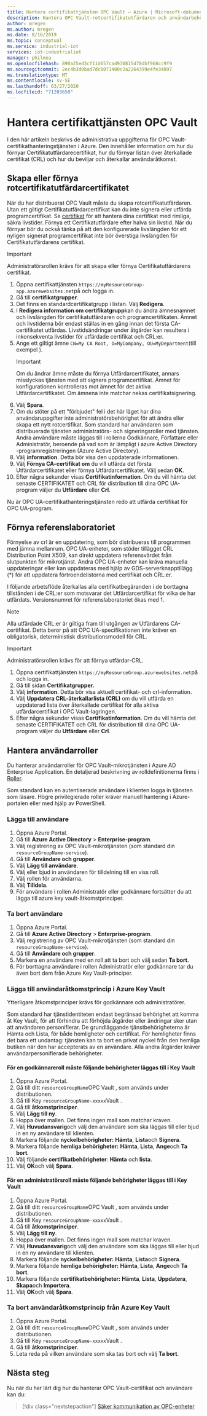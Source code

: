 ```yaml
---
title: Hantera certifikattjänsten OPC Vault – Azure | Microsoft-dokument
description: Hantera OPC Vault-rotcertifikatutfärdaren och användarbehörigheter.
author: mregen
ms.author: mregen
ms.date: 8/16/2019
ms.topic: conceptual
ms.service: industrial-iot
services: iot-industrialiot
manager: philmea
ms.openlocfilehash: 890a25ed2cf11d657cad930815d78dbf968cc9f9
ms.sourcegitcommit: 2ec4b3d0bad7dc0071400c2a2264399e4fe34897
ms.translationtype: MT
ms.contentlocale: sv-SE
ms.lasthandoff: 03/27/2020
ms.locfileid: "71203650"
---
```

# <a name="manage-the-opc-vault-certificate-service"></a>Hantera certifikattjänsten OPC Vault

I den här artikeln beskrivs de administrativa uppgifterna för OPC Vault-certifikathanteringstjänsten i Azure. Den innehåller information om hur du förnyar Certifikatutfärdarecertifikat, hur du förnyar listan över återkallade certifikat (CRL) och hur du beviljar och återkallar användaråtkomst.

## <a name="create-or-renew-the-root-ca-certificate"></a>Skapa eller förnya rotcertifikatutfärdarcertifikatet

När du har distribuerat OPC Vault måste du skapa rotcertifikatutfärdaren. Utan ett giltigt Certifikatutfärdarcertifikat kan du inte signera eller utfärda programcertifikat. Se [certifikat](howto-opc-vault-secure-ca.md#certificates) för att hantera dina certifikat med rimliga, säkra livstider. Förnya ett Certifikatutfärdare efter halva sin livstid. När du förnyar bör du också tänka på att den konfigurerade livslängden för ett nyligen signerat programcertifikat inte bör överstiga livslängden för Certifikatutfärdarens certifikat.
> [!IMPORTANT]
> Administratörsrollen krävs för att skapa eller förnya Certifikatutfärdarens certifikat.

1. Öppna certifikattjänsten `https://myResourceGroup-app.azurewebsites.net`på och logga in.
2. Gå till **certifikatgrupper**.
3. Det finns en standardcertifikatgrupp i listan. Välj **Redigera**.
4. I **Redigera information om certifikatgrupp**kan du ändra ämnesnamnet och livslängden för certifikatutfärdaren och programcertifikaten. Ämnet och livstiderna bör endast ställas in en gång innan det första CA-certifikatet utfärdas. Livstidsändringar under åtgärder kan resultera i inkonsekventa livstider för utfärdade certifikat och CRL:er.
5. Ange ett giltigt ämne `CN=My CA Root, O=MyCompany, OU=MyDepartment`(till exempel ).<br>
   > [!IMPORTANT]
   > Om du ändrar ämne måste du förnya Utfärdarcertifikatet, annars misslyckas tjänsten med att signera programcertifikat. Ämnet för konfigurationen kontrolleras mot ämnet för det aktiva Utfärdarcertifikatet. Om ämnena inte matchar nekas certifikatsignering.
6. Välj **Spara**.
7. Om du stöter på ett "förbjudet" fel i det här läget har dina användaruppgifter inte administratörsbehörighet för att ändra eller skapa ett nytt rotcertifikat. Som standard har användaren som distribuerade tjänsten administratörs- och signeringsroller med tjänsten. Andra användare måste läggas till i rollerna Godkännare, Författare eller Administratör, beroende på vad som är lämpligt i azure Active Directory -programregistreringen (Azure Active Directory).
8. Välj **information**. Detta bör visa den uppdaterade informationen.
9. Välj **Förnya CA-certifikat om** du vill utfärda det första Utfärdarcertifikatet eller förnya Utfärdarcertifikatet. Välj sedan **OK**.
10. Efter några sekunder visas **Certifikatinformation**. Om du vill hämta det senaste CERTIFIKATET och CRL för distribution till dina OPC UA-program väljer du **Utfärdare** eller **Crl**.

Nu är OPC UA-certifikathanteringstjänsten redo att utfärda certifikat för OPC UA-program.

## <a name="renew-the-crl"></a>Förnya referenslaboratoriet

Förnyelse av crl är en uppdatering, som bör distribueras till programmen med jämna mellanrum. OPC UA-enheter, som stöder tillägget CRL Distribution Point X509, kan direkt uppdatera referensvärdet från slutpunkten för mikrotjänst. Andra OPC UA-enheter kan kräva manuella uppdateringar eller kan uppdateras med hjälp av GDS-serverknapptillägg (*) för att uppdatera förtroendelistorna med certifikat och CRL:er.

I följande arbetsflöde återkallas alla certifikatbegäranden i de borttagna tillstånden i de CRL:er som motsvarar det Utfärdarcertifikat för vilka de har utfärdats. Versionsnumret för referenslaboratoriet ökas med 1. <br>
> [!NOTE]
> Alla utfärdade CRL:er är giltiga fram till utgången av Utfärdarens CA-certifikat. Detta beror på att OPC UA-specifikationen inte kräver en obligatorisk, deterministisk distributionsmodell för CRL.

> [!IMPORTANT]
> Administratörsrollen krävs för att förnya utfärdar-CRL.

1. Öppna certifikattjänsten `https://myResourceGroup.azurewebsites.net`på och logga in.
2. Gå till sidan **Certifikatgrupper.**
3. Välj **information**. Detta bör visa aktuell certifikat- och crl-information.
4. Välj **Uppdatera CRL-återkallarlista (CRL)** om du vill utfärda en uppdaterad lista över återkallade certifikat för alla aktiva utfärdarcertifikat i OPC Vault-lagringen.
5. Efter några sekunder visas **Certifikatinformation**. Om du vill hämta det senaste CERTIFIKATET och CRL för distribution till dina OPC UA-program väljer du **Utfärdare** eller **Crl**.

## <a name="manage-user-roles"></a>Hantera användarroller

Du hanterar användarroller för OPC Vault-mikrotjänsten i Azure AD Enterprise Application. En detaljerad beskrivning av rolldefinitionerna finns i [Roller](howto-opc-vault-secure-ca.md#roles).

Som standard kan en autentiserade användare i klienten logga in tjänsten som läsare. Högre privilegierade roller kräver manuell hantering i Azure-portalen eller med hjälp av PowerShell.

### <a name="add-user"></a>Lägga till användare

1. Öppna Azure Portal.
2. Gå till **Azure Active Directory** > **Enterprise-program**.
3. Välj registrering av OPC Vault-mikrotjänsten (som standard din `resourceGroupName-service`).
4. Gå till **Användare och grupper**.
5. Välj **Lägg till användare**.
6. Välj eller bjud in användaren för tilldelning till en viss roll.
7. Välj rollen för användarna.
8. Välj **Tilldela**.
9. För användare i rollen Administratör eller godkännare fortsätter du att lägga till azure key vault-åtkomstprinciper.

### <a name="remove-user"></a>Ta bort användare

1. Öppna Azure Portal.
2. Gå till **Azure Active Directory** > **Enterprise-program**.
3. Välj registrering av OPC Vault-mikrotjänsten (som standard din `resourceGroupName-service`).
4. Gå till **Användare och grupper**.
5. Markera en användare med en roll att ta bort och välj sedan **Ta bort**.
6. För borttagna användare i rollen Administratör eller godkännare tar du även bort dem från Azure Key Vault-principer.

### <a name="add-user-access-policy-to-azure-key-vault"></a>Lägga till användaråtkomstprincip i Azure Key Vault

Ytterligare åtkomstprinciper krävs för godkännare och administratörer.

Som standard har tjänstidentiteten endast begränsad behörighet att komma åt Key Vault, för att förhindra att förhöjda åtgärder eller ändringar sker utan att användaren personifierar. De grundläggande tjänstbehörigheterna är Hämta och Lista, för både hemligheter och certifikat. För hemligheter finns det bara ett undantag: tjänsten kan ta bort en privat nyckel från den hemliga butiken när den har accepterats av en användare. Alla andra åtgärder kräver användarpersonifierade behörigheter.

#### <a name="for-an-approver-role-the-following-permissions-must-be-added-to-key-vault"></a>För en godkännareroll måste följande behörigheter läggas till i Key Vault

1. Öppna Azure Portal.
2. Gå till ditt `resourceGroupName`OPC Vault , som används under distributionen.
3. Gå till Key `resourceGroupName-xxxxx`Vault .
4. Gå till **åtkomstprinciper**.
5. Välj **Lägg till ny**.
6. Hoppa över mallen. Det finns ingen mall som matchar kraven.
7. Välj **Huvudansvarig**och välj den användare som ska läggas till eller bjud in en ny användare till klienten.
8. Markera följande **nyckelbehörigheter:** **Hämta**, **Lista**och **Signera**.
9. Markera följande **hemliga behörigheter:** **Hämta**, **Lista**, **Ange**och **Ta bort**.
10. Välj följande **certifikatbehörigheter**: **Hämta** och **lista**.
11. Välj **OK**och välj **Spara**.

#### <a name="for-an-administrator-role-the-following-permissions-must-be-added-to-key-vault"></a>För en administratörsroll måste följande behörigheter läggas till i Key Vault

1. Öppna Azure Portal.
2. Gå till ditt `resourceGroupName`OPC Vault , som används under distributionen.
3. Gå till Key `resourceGroupName-xxxxx`Vault .
4. Gå till **åtkomstprinciper**.
5. Välj **Lägg till ny**.
6. Hoppa över mallen. Det finns ingen mall som matchar kraven.
7. Välj **Huvudansvarig**och välj den användare som ska läggas till eller bjud in en ny användare till klienten.
8. Markera följande **nyckelbehörigheter:** **Hämta**, **Lista**och **Signera**.
9. Markera följande **hemliga behörigheter:** **Hämta**, **Lista**, **Ange**och **Ta bort**.
10. Markera följande **certifikatbehörigheter:** **Hämta**, **Lista**, **Uppdatera**, **Skapa**och **Importera**.
11. Välj **OK**och välj **Spara**.

### <a name="remove-user-access-policy-from-azure-key-vault"></a>Ta bort användaråtkomstprincip från Azure Key Vault

1. Öppna Azure Portal.
2. Gå till ditt `resourceGroupName`OPC Vault , som används under distributionen.
3. Gå till Key `resourceGroupName-xxxxx`Vault .
4. Gå till **åtkomstprinciper**.
5. Leta reda på vilken användare som ska tas bort och välj **Ta bort**.

## <a name="next-steps"></a>Nästa steg

Nu när du har lärt dig hur du hanterar OPC Vault-certifikat och användare kan du:

> [!div class="nextstepaction"]
> [Säker kommunikation av OPC-enheter](howto-opc-vault-secure.md)

